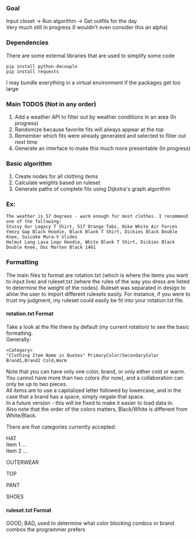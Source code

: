 ### Goal

Input closet -> Run algorithm -> Get outfits for the day </br>
Very much still in progress (I wouldn't even consider this an alpha)

### Dependencies

There are some external libraries that are used to simplify some code

```
pip install python-decouple
pip install requests
```

I may bundle everything in a virtual environment if the packages get too large

### Main TODOS (Not in any order)

1. Add a weather API to filter out by weather conditions in an area (In progress)
2. Randomize because favorite fits will always appear at the top
3. Remember which fits were already generated and selected to filter out next time
4. Generate an interface to make this much more presentable (In progress)

### Basic algorithm

1. Create nodes for all clothing items
2. Calculate weights based on ruleset
3. Generate paths of complete fits using Dijkstra's graph algorithm

### Ex:

```
The weather is 57 degrees - warm enough for most clothes. I recommend one of the following:
Stussy Our Legacy T Shirt, 517 Orange Tabs, Nike White Air Forces
Yeezy Gap Black Hoodie, Black Blank T Shirt, Dickies Black Double Knee, Suicoke Mura-V Slides
Helmut Lang Lava Logo Hoodie, White Blank T Shirt, Dickies Black Double Knee, Doc Marten Black 1461
```

### Formatting

The main files to format are rotation.txt (which is where the items you want to input live) and
ruleset.txt (where the rules of the way you dress are listed to determine the weight of the nodes).
Ruleset was separated in design to allow the user to import different rulesets easily. For instance, if you were
to trust my judgment, my ruleset could easily be fit into your rotation.txt file.

#### rotation.txt Format

Take a look at the file there by default (my current rotation) to see the basic formatting. </br>
Generally:

```
<Category>
"Clothing Item Name in Quotes" PrimaryColor/SecondaryColor Brand1,Brand2 Cold,Warm
```

Note that you can have only one color, brand, or only either cold or warm. </br>
You cannot have more than two colors (for now), and a collaboration can only be up to two pieces. </br>
All items are to use a capitalized letter followed by lowercase, and in the case that a brand has a space,
simply negate that space. </br>
In a future version - this will be fixed to make it easier to load data in. </br>
Also note that the order of the colors matters, Black/White is different from White/Black.

There are five categories currently accepted:

HAT </br>
Item 1 ... </br>
Item 2 ... </br>

OUTERWEAR </br>

TOP </br>

PANT </br>

SHOES </br>

#### ruleset.txt Format

GOOD, BAD, used to determine what color blocking combos or brand combos the programmer prefers
